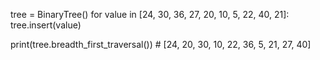 tree = BinaryTree()
for value in [24, 30, 36, 27, 20, 10, 5, 22, 40, 21]:
    tree.insert(value)

print(tree.breadth_first_traversal()) # [24, 20, 30, 10, 22, 36, 5, 21, 27, 40]
